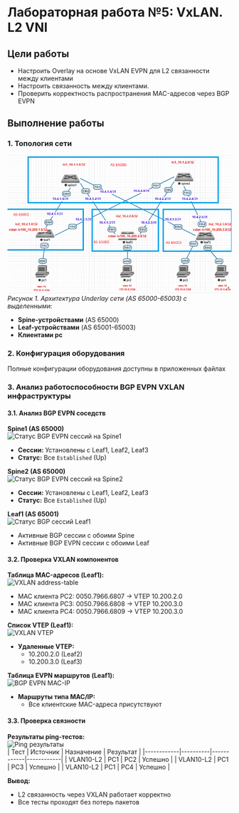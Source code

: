 # Лабораторная работа №5: VxLAN. L2 VNI

## Цели работы
- Настроить Overlay на основе VxLAN EVPN для L2 связанности между клиентами
- Настроить связанность между клиентами.
- Проверить корректность распространения MAC-адресов через BGP EVPN

## Выполнение работы

### 1. Топология сети
![Логическая схема сети с обозначением AS](https://github.com/lixadei/Otuslabs/blob/main/lab5/VxLAN.%20L2-VNI-topo.png) 
*Рисунок 1. Архитектура Underlay сети (AS 65000-65003) с выделенными:*
- **Spine-устройствами** (AS 65000)
- **Leaf-устройствами** (AS 65001-65003)
- **Клиентами pc**

### 2. Конфигурация оборудования
Полные конфигурации оборудования доступны в приложенных файлах

### 3. Анализ работоспособности BGP EVPN VXLAN инфраструктуры

#### 3.1. Анализ BGP EVPN соседств

**Spine1 (AS 65000)**  
![Статус BGP EVPN сессий на Spine1](https://github.com/user-attachments/assets/5642a6ba-b609-4794-b50d-2adff0a624ce)  
- **Сессии:** Установлены с Leaf1, Leaf2, Leaf3  
- **Статус:** Все `Established` (Up)  

**Spine2 (AS 65000)**  
![Статус BGP EVPN сессий на Spine2](https://github.com/user-attachments/assets/64525118-84fa-4eb4-8759-5059d3c63a01)  
- **Сессии:** Установлены с Leaf1, Leaf2, Leaf3  
- **Статус:** Все `Established` (Up)  

**Leaf1 (AS 65001)**  
![Статус BGP сессий Leaf1](https://github.com/user-attachments/assets/7c41c8e5-83d6-4937-bfc2-6551df31f244)  
- Активные BGP сессии с обоими Spine
- Активные BGP EVPN сессии с обоими Leaf

#### 3.2. Проверка VXLAN компонентов

**Таблица MAC-адресов (Leaf1):**  
![VXLAN address-table](https://github.com/user-attachments/assets/b3e64743-7371-46ac-915d-e01be3504bde)  
  - MAC клиента PC2: 0050.7966.6807 → VTEP 10.200.2.0 
  - MAC клиента PC3: 0050.7966.6808 → VTEP 10.200.3.0   
  - MAC клиента PC4: 0050.7966.6809 → VTEP 10.200.3.0  

**Список VTEP (Leaf1):**  
![VXLAN VTEP](https://github.com/user-attachments/assets/ee41da39-5111-4b06-9cdf-a2df070cb414)  
- **Удаленные VTEP:**  
  - 10.200.2.0 (Leaf2)  
  - 10.200.3.0 (Leaf3)

**Таблица EVPN маршрутов (Leaf1):**  
![BGP EVPN MAC-IP](https://github.com/user-attachments/assets/06f3c4b0-c5ad-4df2-b7ec-49cb2bf47649)  
- **Маршруты типа MAC/IP:**  
  - Все клиентские MAC-адреса присутствуют 

#### 3.3. Проверка связности

**Результаты ping-тестов:**  
![Ping результаты](https://github.com/user-attachments/assets/573a8e9f-cd4b-488d-b74e-7a18090fb13f)  
| Тест       | Источник | Назначение | Результат  |
|------------|----------|------------|------------| 
| VLAN10-L2  | PC1      | PC2        | Успешно    | 
| VLAN10-L2  | PC1      | PC3        | Успешно    |
| VLAN10-L2  | PC1      | PC4        | Успешно    |

**Вывод:**  
- L2 связанность через VXLAN работает корректно  
- Все тесты проходят без потерь пакетов  
